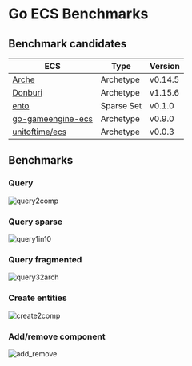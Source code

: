 # Go ECS Benchmarks

## Benchmark candidates

| ECS | Type | Version |
|-----|------|---------|
| [Arche](https://github.com/mlange-42/arche) | Archetype | v0.14.5 |
| [Donburi](https://github.com/yohamta/donburi) | Archetype | v1.15.6 |
| [ento](https://github.com/wwfranczyk/ento) | Sparse Set | v0.1.0 |
| [go-gameengine-ecs](https://github.com/marioolofo/go-gameengine-ecs) | Archetype | v0.9.0 |
| [unitoftime/ecs](https://github.com/unitoftime/ecs) | Archetype | v0.0.3 |

## Benchmarks

### Query

![query2comp](https://github.com/user-attachments/assets/b5e420ef-2a46-4225-9978-758554e2c44a)

### Query sparse

![query1in10](https://github.com/user-attachments/assets/aad95866-8320-45ab-b4f2-ffa230e9b31f)

### Query fragmented

![query32arch](https://github.com/user-attachments/assets/670c54db-6e7c-4a71-b411-4d33247dcbc4)

### Create entities

![create2comp](https://github.com/user-attachments/assets/937dd847-733c-4765-ad8c-9e4e64725274)

### Add/remove component

![add_remove](https://github.com/user-attachments/assets/e6fcab69-d173-46ba-be38-8fe4bfa5b94b)
